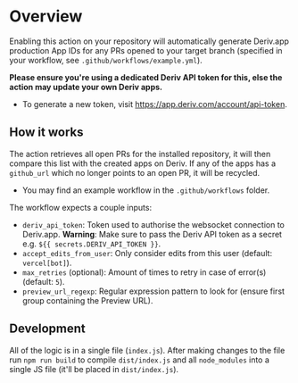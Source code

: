 # Overview

Enabling this action on your repository will automatically generate Deriv.app production App IDs for any PRs opened to your target branch (specified in your workflow, see `.github/workflows/example.yml`).

**Please ensure you're using a dedicated Deriv API token for this, else the action may update your own Deriv apps.**

- To generate a new token, visit https://app.deriv.com/account/api-token.

## How it works

The action retrieves all open PRs for the installed repository, it will then compare this list with the created apps on Deriv. If any of the apps has a `github_url` which no longer points to an open PR, it will be recycled.

- You may find an example workflow in the `.github/workflows` folder.

The workflow expects a couple inputs:

- `deriv_api_token`: Token used to authorise the websocket connection to Deriv.app. **Warning**: Make sure to pass the Deriv API token as a secret e.g. `${{ secrets.DERIV_API_TOKEN }}`.
- `accept_edits_from_user`: Only consider edits from this user (default: `vercel[bot]`).
- `max_retries` (optional): Amount of times to retry in case of error(s) (default: `5`).
- `preview_url_regexp`: Regular expression pattern to look for (ensure first group containing the Preview URL).

## Development

All of the logic is in a single file (`index.js`). After making changes to the file run `npm run build` to compile `dist/index.js` and all `node_modules` into a single JS file (it'll be placed in `dist/index.js`).
